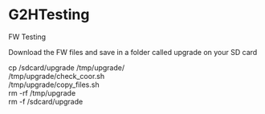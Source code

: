 # G2HTesting

FW Testing

Download the FW files and save in a folder called upgrade on your SD card

cp /sdcard/upgrade /tmp/upgrade/                   
/tmp/upgrade/check_coor.sh                                                                          
/tmp/upgrade/copy_files.sh                                                                      
rm -rf /tmp/upgrade                                          
rm -f /sdcard/upgrade
